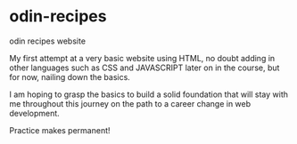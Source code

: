 # odin-recipes
odin recipes website

My first attempt at a very basic website using HTML, no doubt adding in other languages such as CSS and JAVASCRIPT later on in the course, but for now, nailing down the basics.

I am hoping to grasp the basics to build a solid foundation that will stay with me throughout this journey on the path to a career change in web development.

Practice makes permanent!